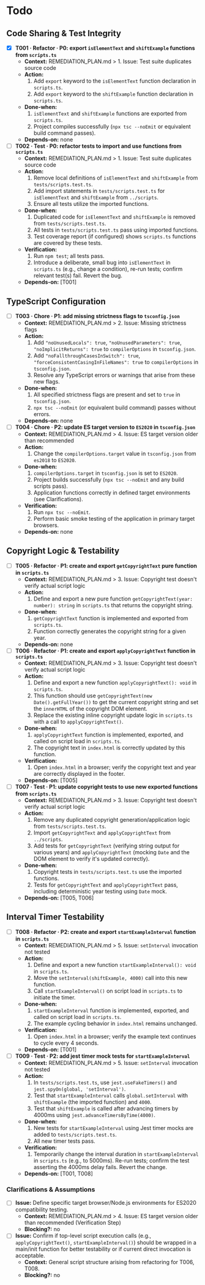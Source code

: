 # Todo

## Code Sharing & Test Integrity

- [x] **T001 · Refactor · P0: export `isElementText` and `shiftExample` functions from `scripts.ts`**
  - **Context:** REMEDIATION_PLAN.md > 1. Issue: Test suite duplicates source code
  - **Action:**
    1. Add `export` keyword to the `isElementText` function declaration in `scripts.ts`.
    2. Add `export` keyword to the `shiftExample` function declaration in `scripts.ts`.
  - **Done‑when:**
    1. `isElementText` and `shiftExample` functions are exported from `scripts.ts`.
    2. Project compiles successfully (`npx tsc --noEmit` or equivalent build command passes).
  - **Depends‑on:** none
- [ ] **T002 · Test · P0: refactor tests to import and use functions from `scripts.ts`**
  - **Context:** REMEDIATION_PLAN.md > 1. Issue: Test suite duplicates source code
  - **Action:**
    1. Remove local definitions of `isElementText` and `shiftExample` from `tests/scripts.test.ts`.
    2. Add import statements in `tests/scripts.test.ts` for `isElementText` and `shiftExample` from `../scripts`.
    3. Ensure all tests utilize the imported functions.
  - **Done‑when:**
    1. Duplicated code for `isElementText` and `shiftExample` is removed from `tests/scripts.test.ts`.
    2. All tests in `tests/scripts.test.ts` pass using imported functions.
    3. Test coverage report (if configured) shows `scripts.ts` functions are covered by these tests.
  - **Verification:**
    1. Run `npm test`; all tests pass.
    2. Introduce a deliberate, small bug into `isElementText` in `scripts.ts` (e.g., change a condition), re-run tests; confirm relevant test(s) fail. Revert the bug.
  - **Depends‑on:** [T001]

## TypeScript Configuration

- [ ] **T003 · Chore · P1: add missing strictness flags to `tsconfig.json`**
  - **Context:** REMEDIATION_PLAN.md > 2. Issue: Missing strictness flags
  - **Action:**
    1. Add `"noUnusedLocals": true`, `"noUnusedParameters": true`, `"noImplicitReturns": true` to `compilerOptions` in `tsconfig.json`.
    2. Add `"noFallthroughCasesInSwitch": true`, `"forceConsistentCasingInFileNames": true` to `compilerOptions` in `tsconfig.json`.
    3. Resolve any TypeScript errors or warnings that arise from these new flags.
  - **Done‑when:**
    1. All specified strictness flags are present and set to `true` in `tsconfig.json`.
    2. `npx tsc --noEmit` (or equivalent build command) passes without errors.
  - **Depends‑on:** none
- [ ] **T004 · Chore · P2: update ES target version to `ES2020` in `tsconfig.json`**
  - **Context:** REMEDIATION_PLAN.md > 4. Issue: ES target version older than recommended
  - **Action:**
    1. Change the `compilerOptions.target` value in `tsconfig.json` from `es2018` to `ES2020`.
  - **Done‑when:**
    1. `compilerOptions.target` in `tsconfig.json` is set to `ES2020`.
    2. Project builds successfully (`npx tsc --noEmit` and any build scripts pass).
    3. Application functions correctly in defined target environments (see Clarifications).
  - **Verification:**
    1. Run `npx tsc --noEmit`.
    2. Perform basic smoke testing of the application in primary target browsers.
  - **Depends‑on:** none

## Copyright Logic & Testability

- [ ] **T005 · Refactor · P1: create and export `getCopyrightText` pure function in `scripts.ts`**
  - **Context:** REMEDIATION_PLAN.md > 3. Issue: Copyright test doesn't verify actual script logic
  - **Action:**
    1. Define and export a new pure function `getCopyrightText(year: number): string` in `scripts.ts` that returns the copyright string.
  - **Done‑when:**
    1. `getCopyrightText` function is implemented and exported from `scripts.ts`.
    2. Function correctly generates the copyright string for a given year.
  - **Depends‑on:** none
- [ ] **T006 · Refactor · P1: create and export `applyCopyrightText` function in `scripts.ts`**
  - **Context:** REMEDIATION_PLAN.md > 3. Issue: Copyright test doesn't verify actual script logic
  - **Action:**
    1. Define and export a new function `applyCopyrightText(): void` in `scripts.ts`.
    2. This function should use `getCopyrightText(new Date().getFullYear())` to get the current copyright string and set the `innerHTML` of the copyright DOM element.
    3. Replace the existing inline copyright update logic in `scripts.ts` with a call to `applyCopyrightText()`.
  - **Done‑when:**
    1. `applyCopyrightText` function is implemented, exported, and called on script load in `scripts.ts`.
    2. The copyright text in `index.html` is correctly updated by this function.
  - **Verification:**
    1. Open `index.html` in a browser; verify the copyright text and year are correctly displayed in the footer.
  - **Depends‑on:** [T005]
- [ ] **T007 · Test · P1: update copyright tests to use new exported functions from `scripts.ts`**
  - **Context:** REMEDIATION_PLAN.md > 3. Issue: Copyright test doesn't verify actual script logic
  - **Action:**
    1. Remove any duplicated copyright generation/application logic from `tests/scripts.test.ts`.
    2. Import `getCopyrightText` and `applyCopyrightText` from `../scripts`.
    3. Add tests for `getCopyrightText` (verifying string output for various years) and `applyCopyrightText` (mocking `Date` and the DOM element to verify it's updated correctly).
  - **Done‑when:**
    1. Copyright tests in `tests/scripts.test.ts` use the imported functions.
    2. Tests for `getCopyrightText` and `applyCopyrightText` pass, including deterministic year testing using `Date` mock.
  - **Depends‑on:** [T005, T006]

## Interval Timer Testability

- [ ] **T008 · Refactor · P2: create and export `startExampleInterval` function in `scripts.ts`**
  - **Context:** REMEDIATION_PLAN.md > 5. Issue: `setInterval` invocation not tested
  - **Action:**
    1. Define and export a new function `startExampleInterval(): void` in `scripts.ts`.
    2. Move the `setInterval(shiftExample, 4000)` call into this new function.
    3. Call `startExampleInterval()` on script load in `scripts.ts` to initiate the timer.
  - **Done‑when:**
    1. `startExampleInterval` function is implemented, exported, and called on script load in `scripts.ts`.
    2. The example cycling behavior in `index.html` remains unchanged.
  - **Verification:**
    1. Open `index.html` in a browser; verify the example text continues to cycle every 4 seconds.
  - **Depends‑on:** [T001]
- [ ] **T009 · Test · P2: add jest timer mock tests for `startExampleInterval`**
  - **Context:** REMEDIATION_PLAN.md > 5. Issue: `setInterval` invocation not tested
  - **Action:**
    1. In `tests/scripts.test.ts`, use `jest.useFakeTimers()` and `jest.spyOn(global, 'setInterval')`.
    2. Test that `startExampleInterval` calls `global.setInterval` with `shiftExample` (the imported function) and `4000`.
    3. Test that `shiftExample` is called after advancing timers by 4000ms using `jest.advanceTimersByTime(4000)`.
  - **Done‑when:**
    1. New tests for `startExampleInterval` using Jest timer mocks are added to `tests/scripts.test.ts`.
    2. All new timer tests pass.
  - **Verification:**
    1. Temporarily change the interval duration in `startExampleInterval` in `scripts.ts` (e.g., to 5000ms). Re-run tests; confirm the test asserting the 4000ms delay fails. Revert the change.
  - **Depends‑on:** [T001, T008]

### Clarifications & Assumptions

- [ ] **Issue:** Define specific target browser/Node.js environments for ES2020 compatibility testing.
  - **Context:** REMEDIATION_PLAN.md > 4. Issue: ES target version older than recommended (Verification Step)
  - **Blocking?:** no
- [ ] **Issue:** Confirm if top-level script execution calls (e.g., `applyCopyrightText()`, `startExampleInterval()`) should be wrapped in a main/init function for better testability or if current direct invocation is acceptable.
  - **Context:** General script structure arising from refactoring for T006, T008.
  - **Blocking?:** no
